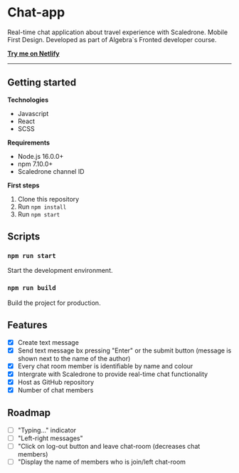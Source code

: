# Chat-app

Real-time chat application about travel experience with Scaledrone.
Mobile First Design.
Developed as part of Algebra`s Fronted developer course.

[**Try me on Netlify**](https://app.netlify.com/sites/anam-seminarski-rad/overview)

---

## Getting started

**Technologies**

- Javascript
- React
- SCSS

**Requirements**

- Node.js 16.0.0+
- npm 7.10.0+
- Scaledrone channel ID

**First steps**

1. Clone this repository
2. Run `npm install`
3. Run `npm start`

## Scripts

### `npm run start`

Start the development environment.

### `npm run build`

Build the project for production.

## Features

- [x] Create text message
- [x] Send text message bx pressing "Enter" or the submit button (message is shown next to the name of the author)
- [x] Every chat room member is identifiable by name and colour
- [x] Intergrate with Scaledrone to provide real-time chat functionality
- [x] Host as GitHub repository
- [x] Number of chat members

## Roadmap

- [ ] "Typing..." indicator
- [ ] "Left-right messages"
- [ ] "Click on log-out button and leave chat-room (decreases chat members)
- [ ] "Display the name of members who is join/left chat-room
